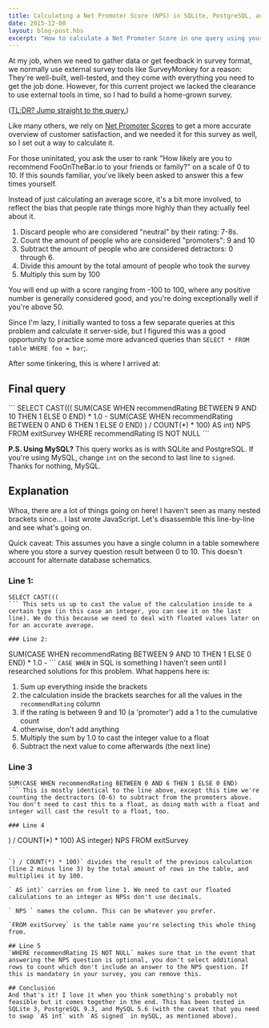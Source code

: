 ```yaml
---
title: Calculating a Net Promoter Score (NPS) in SQLite, PostgreSQL, and MySQL
date: 2015-12-08
layout: blog-post.hbs
excerpt: "How to calculate a Net Promoter Score in one query using your favourite SQL-based DBMS."
---
```


At my job, when we need to gather data or get feedback in survey format, we normally use external survey tools like SurveyMonkey for a reason: They're well-built, well-tested, and they come with everything you need to get the job done. However, for this current project we lacked the clearance to use external tools in time, so I had to build a home-grown survey.

(<a href="#finalquery">TL;DR? Jump straight to the query.</a>)

Like many others, we rely on [Net Promoter Scores](https://www.netpromoter.com/know/) to get a more accurate overview of customer satisfaction, and we needed it for this survey as well, so I set out a way to calculate it.

For those uninitated, you ask the user to rank "How likely are you to recommend FooOnTheBar.io to your friends or family?" on a scale of 0 to 10. If this sounds familiar, you've likely been asked to answer this a few times yourself.

Instead of just calculating an average score, it's a bit more involved, to reflect the bias that people rate things more highly than they actually feel about it.

1) Discard people who are considered "neutral" by their rating: 7-8s.
2) Count the amount of people who are considered "promoters": 9 and 10
3) Subtract the amount of people who are considered detractors: 0 through 6.
4) Divide this amount by the total amount of people who took the survey
5) Multiply this sum by 100

You will end up with a score ranging from -100 to 100, where any positive number is generally considered good, and you're doing exceptionally well if you're above 50.

Since I'm lazy, I initially wanted to toss a few separate queries at this problem and calculate it server-side, but I figured this was a good opportunity to practice some more advanced queries than `SELECT * FROM table WHERE foo = bar`;.

After some tinkering, this is where I arrived at:

<h2 id="finalquery">Final query</h2>
```
SELECT CAST(((
  SUM(CASE WHEN recommendRating BETWEEN 9 AND 10 THEN 1 ELSE 0 END) * 1.0 -
  SUM(CASE WHEN recommendRating BETWEEN 0 AND 6 THEN 1 ELSE 0 END)
  ) / COUNT(*) * 100) AS int) NPS FROM exitSurvey
WHERE recommendRating IS NOT NULL
```

**P.S. Using MySQL?** This query works as is with SQLite and PostgreSQL. If you're using MySQL, change `int` on the second to last line to `signed`. Thanks for nothing, MySQL.

## Explanation
Whoa, there are a lot of things going on here! I haven't seen as many nested brackets since… I last wrote JavaScript. Let's disassemble this line-by-line and see what's going on.

Quick caveat: This assumes you have a single column in a table somewhere where you store a survey question result between 0 to 10. This doesn't account for alternate database schematics.

### Line 1:
```
SELECT CAST(((
``` This sets us up to cast the value of the calculation inside to a certain type (in this case an integer, you can see it on the last line). We do this because we need to deal with floated values later on for an accurate average.

### Line 2:
```
SUM(CASE WHEN recommendRating BETWEEN 9 AND 10 THEN 1 ELSE 0 END) * 1.0 -
``` `CASE WHEN` in SQL is something I haven't seen until I researched solutions for this problem. What happens here is:

1) Sum up everything inside the brackets
2) the calculation inside the brackets searches for all the values in the `recommendRating` column
3) if the rating is between 9 and 10 (a 'promoter') add a 1 to the cumulative count
4) otherwise, don't add anything
5) Multiply the sum by 1.0 to cast the integer value to a float
6) Subtract the next value to come afterwards (the next line)

### Line 3
```
SUM(CASE WHEN recommendRating BETWEEN 0 AND 6 THEN 1 ELSE 0 END)
``` This is mostly identical to the line above, except this time we're counting the dectractors (0-6) to subtract from the promoters above. You don't need to cast this to a float, as doing math with a float and integer will cast the result to a float, too.

### Line 4
```
) / COUNT(*) * 100) AS integer) NPS FROM exitSurvey
``` This is a bit unreadable thanks to the multiple nested brackets necessary to make it work, but I'll try to explain.

`) / COUNT(*) * 100)` divides the result of the previous calculation (line 2 minus line 3) by the total amount of rows in the table, and multiplies it by 100.

` AS int)` carries on from line 1. We need to cast our floated calculations to an integer as NPSs don't use decimals.

` NPS ` names the column. This can be whatever you prefer.

`FROM exitSurvey` is the table name you're selecting this whole thing from.

## Line 5
`WHERE recommendRating IS NOT NULL` makes sure that in the event that answering the NPS question is optional, you don't select additional rows to count which don't include an answer to the NPS question. If this is mandatory in your survey, you can remove this.

## Conclusion
And that's it! I love it when you think something's probably not feasible but it comes together in the end. This has been tested in SQLite 3, PostgreSQL 9.3, and MySQL 5.6 (with the caveat that you need to swap `AS int` with `AS signed` in mySQL, as mentioned above).
